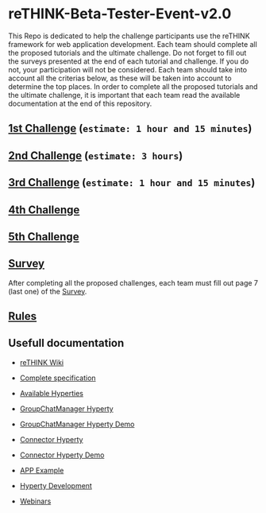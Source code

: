 # reTHINK-Beta-Tester-Event-v2.0

This Repo is dedicated to help the challenge participants use the reTHINK framework for web application development. Each team should complete all the proposed tutorials and the ultimate challenge. Do not forget to fill out the surveys presented at the end of each tutorial and challenge. If you do not, your participation will not be considered. Each team should take into account all the criterias below, as these will be taken into account to determine the top places. In order to complete all the proposed tutorials and the ultimate challenge, it is important that each team read the available documentation at the end of this repository.


## [1st Challenge](./1st_Challenge.md) (`estimate: 1 hour and 15 minutes`)

## [2nd Challenge](./2nd_Challenge.md) (`estimate: 3 hours`)

## [3rd Challenge](./3rd_Challenge.md) (`estimate: 1 hour and 15 minutes`)

## [4th Challenge](./4th_Challenge.md) 

## [5th Challenge](./5th_Challenge.md)

## [Survey](https://docs.google.com/forms/d/e/1FAIpQLSeFt56Ura0zkTqg_VX9od_jBZtE3-2mt_urTFvxsoRuQ3uJRw/viewform)

After completing all the proposed challenges, each team must fill out page 7 (last one) of the [Survey](https://docs.google.com/forms/d/e/1FAIpQLSeFt56Ura0zkTqg_VX9od_jBZtE3-2mt_urTFvxsoRuQ3uJRw/viewform).

## [Rules](./rules.md)


## Usefull documentation

* [reTHINK Wiki](https://github.com/reTHINK-project/startup/wiki)

* [Complete specification](https://github.com/reTHINK-project/specs)

* [Available Hyperties](https://github.com/reTHINK-project/dev-hyperty/tree/betatester/docs)

* [GroupChatManager Hyperty](https://github.com/reTHINK-project/dev-hyperty/tree/betatester/docs/group-chat-manager)

* [GroupChatManager Hyperty Demo](https://github.com/reTHINK-project/dev-hyperty/blob/betatester/examples/group-chat-manager/demo.js)

* [Connector Hyperty](https://github.com/reTHINK-project/dev-hyperty/tree/betatester/docs/connector)

* [Connector Hyperty Demo](https://github.com/reTHINK-project/dev-hyperty/blob/betatester/examples/connector/demo.js)

* [APP Example](https://github.com/reTHINK-project/dev-app/tree/develop)

* [Hyperty Development](https://github.com/reTHINK-project/dev-hyperty-toolkit/wiki/First-Hyperty-Development)

* [Webinars](https://www.youtube.com/channel/UC4xTKj2ZvhUyJosA_fLeAhg)
